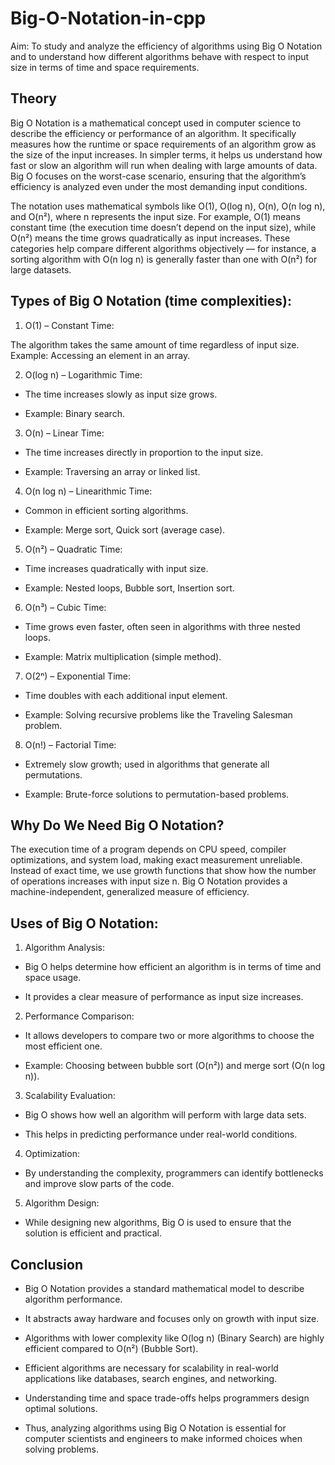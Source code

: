 # Big-O-Notation-in-cpp

Aim: To study and analyze the efficiency of algorithms using Big O Notation and to understand how different algorithms behave with respect to input size in terms of time and space requirements.

## Theory

Big O Notation is a mathematical concept used in computer science to describe the efficiency or performance of an algorithm. It specifically measures how the runtime or space requirements of an algorithm grow as the size of the input increases. In simpler terms, it helps us understand how fast or slow an algorithm will run when dealing with large amounts of data. Big O focuses on the worst-case scenario, ensuring that the algorithm’s efficiency is analyzed even under the most demanding input conditions.

The notation uses mathematical symbols like O(1), O(log n), O(n), O(n log n), and O(n²), where n represents the input size. For example, O(1) means constant time (the execution time doesn’t depend on the input size), while O(n²) means the time grows quadratically as input increases. These categories help compare different algorithms objectively — for instance, a sorting algorithm with O(n log n) is generally faster than one with O(n²) for large datasets.

## Types of Big O Notation (time complexities):

1. O(1) – Constant Time:

The algorithm takes the same amount of time regardless of input size.
Example: Accessing an element in an array.

2. O(log n) – Logarithmic Time:

* The time increases slowly as input size grows.

* Example: Binary search.

3. O(n) – Linear Time:

* The time increases directly in proportion to the input size.
  
* Example: Traversing an array or linked list.

4. O(n log n) – Linearithmic Time:

* Common in efficient sorting algorithms.

* Example: Merge sort, Quick sort (average case).

5. O(n²) – Quadratic Time:

* Time increases quadratically with input size.

* Example: Nested loops, Bubble sort, Insertion sort.

6. O(n³) – Cubic Time:

* Time grows even faster, often seen in algorithms with three nested loops.

* Example: Matrix multiplication (simple method).

7. O(2ⁿ) – Exponential Time:

* Time doubles with each additional input element.

* Example: Solving recursive problems like the Traveling Salesman problem.

8. O(n!) – Factorial Time:

* Extremely slow growth; used in algorithms that generate all permutations.

* Example: Brute-force solutions to permutation-based problems.

## Why Do We Need Big O Notation?

The execution time of a program depends on CPU speed, compiler optimizations, and system load, making exact measurement unreliable.
Instead of exact time, we use growth functions that show how the number of operations increases with input size n.
Big O Notation provides a machine-independent, generalized measure of efficiency.

## Uses of Big O Notation:

1. Algorithm Analysis:

* Big O helps determine how efficient an algorithm is in terms of time and space usage.
  
* It provides a clear measure of performance as input size increases.

2. Performance Comparison:

* It allows developers to compare two or more algorithms to choose the most efficient one.

* Example: Choosing between bubble sort (O(n²)) and merge sort (O(n log n)).

3. Scalability Evaluation:

* Big O shows how well an algorithm will perform with large data sets.

* This helps in predicting performance under real-world conditions.

4. Optimization:

* By understanding the complexity, programmers can identify bottlenecks and improve slow parts of the code.

5. Algorithm Design:

* While designing new algorithms, Big O is used to ensure that the solution is efficient and practical.

## Conclusion

* Big O Notation provides a standard mathematical model to describe algorithm performance.

* It abstracts away hardware and focuses only on growth with input size.

* Algorithms with lower complexity like O(log n) (Binary Search) are highly efficient compared to O(n²) (Bubble Sort).

* Efficient algorithms are necessary for scalability in real-world applications like databases, search engines, and networking.

* Understanding time and space trade-offs helps programmers design optimal solutions.

* Thus, analyzing algorithms using Big O Notation is essential for computer scientists and engineers to make informed choices when solving problems.
